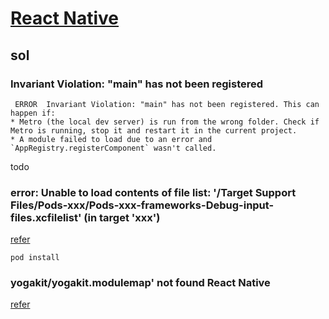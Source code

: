 # [React Native](https://reactnative.dev/docs/environment-setup)

## sol

### Invariant Violation: "main" has not been registered

```
 ERROR  Invariant Violation: "main" has not been registered. This can happen if:
* Metro (the local dev server) is run from the wrong folder. Check if Metro is running, stop it and restart it in the current project.
* A module failed to load due to an error and `AppRegistry.registerComponent` wasn't called.
```

todo

### error: Unable to load contents of file list: '/Target Support Files/Pods-xxx/Pods-xxx-frameworks-Debug-input-files.xcfilelist' (in target 'xxx')

[refer](https://github.com/rocketinsights/Unity-iOS/issues/1#issuecomment-1191972466)

```shell
pod install
```

### yogakit/yogakit.modulemap' not found React Native

[refer](https://github.com/facebook/react-native/issues/29605)
